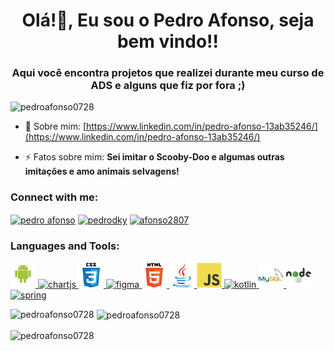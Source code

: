<h1 align="center">Olá!👋, Eu sou o Pedro Afonso, seja bem vindo!!</h1>
<h3 align="center">Aqui você encontra projetos que realizei durante meu curso de ADS e alguns que fiz por fora ;)</h3>

<p align="left"> <img src="https://komarev.com/ghpvc/?username=pedroafonso0728&label=Profile%20views&color=0e75b6&style=flat" alt="pedroafonso0728" /> </p>

- 📄 Sobre mim: [https://www.linkedin.com/in/pedro-afonso-13ab35246/](https://www.linkedin.com/in/pedro-afonso-13ab35246/)

- ⚡ Fatos sobre mim: **Sei imitar o Scooby-Doo e algumas outras imitações e amo animais selvagens!**

<h3 align="left">Connect with me:</h3>
<p align="left">
<a href="https://linkedin.com/in/pedro afonso" target="blank"><img align="center" src="https://raw.githubusercontent.com/rahuldkjain/github-profile-readme-generator/master/src/images/icons/Social/linked-in-alt.svg" alt="pedro afonso" height="30" width="40" /></a>
<a href="https://instagram.com/pedrodky" target="blank"><img align="center" src="https://raw.githubusercontent.com/rahuldkjain/github-profile-readme-generator/master/src/images/icons/Social/instagram.svg" alt="pedrodky" height="30" width="40" /></a>
<a href="https://discord.gg/afonso2807" target="blank"><img align="center" src="https://raw.githubusercontent.com/rahuldkjain/github-profile-readme-generator/master/src/images/icons/Social/discord.svg" alt="afonso2807" height="30" width="40" /></a>
</p>

<h3 align="left">Languages and Tools:</h3>
<p align="left"> <a href="https://developer.android.com" target="_blank" rel="noreferrer"> <img src="https://raw.githubusercontent.com/devicons/devicon/master/icons/android/android-original-wordmark.svg" alt="android" width="40" height="40"/> </a> <a href="https://www.chartjs.org" target="_blank" rel="noreferrer"> <img src="https://www.chartjs.org/media/logo-title.svg" alt="chartjs" width="40" height="40"/> </a> <a href="https://www.w3schools.com/css/" target="_blank" rel="noreferrer"> <img src="https://raw.githubusercontent.com/devicons/devicon/master/icons/css3/css3-original-wordmark.svg" alt="css3" width="40" height="40"/> </a> <a href="https://www.figma.com/" target="_blank" rel="noreferrer"> <img src="https://www.vectorlogo.zone/logos/figma/figma-icon.svg" alt="figma" width="40" height="40"/> </a> <a href="https://www.w3.org/html/" target="_blank" rel="noreferrer"> <img src="https://raw.githubusercontent.com/devicons/devicon/master/icons/html5/html5-original-wordmark.svg" alt="html5" width="40" height="40"/> </a> <a href="https://www.java.com" target="_blank" rel="noreferrer"> <img src="https://raw.githubusercontent.com/devicons/devicon/master/icons/java/java-original.svg" alt="java" width="40" height="40"/> </a> <a href="https://developer.mozilla.org/en-US/docs/Web/JavaScript" target="_blank" rel="noreferrer"> <img src="https://raw.githubusercontent.com/devicons/devicon/master/icons/javascript/javascript-original.svg" alt="javascript" width="40" height="40"/> </a> <a href="https://kotlinlang.org" target="_blank" rel="noreferrer"> <img src="https://www.vectorlogo.zone/logos/kotlinlang/kotlinlang-icon.svg" alt="kotlin" width="40" height="40"/> </a> <a href="https://www.mysql.com/" target="_blank" rel="noreferrer"> <img src="https://raw.githubusercontent.com/devicons/devicon/master/icons/mysql/mysql-original-wordmark.svg" alt="mysql" width="40" height="40"/> </a> <a href="https://nodejs.org" target="_blank" rel="noreferrer"> <img src="https://raw.githubusercontent.com/devicons/devicon/master/icons/nodejs/nodejs-original-wordmark.svg" alt="nodejs" width="40" height="40"/> </a> <a href="https://spring.io/" target="_blank" rel="noreferrer"> <img src="https://www.vectorlogo.zone/logos/springio/springio-icon.svg" alt="spring" width="40" height="40"/> </a> </p>

<p><img align="left" src="https://github-readme-stats.vercel.app/api/top-langs?username=pedroafonso0728&show_icons=true&theme=dark&locale=en&layout=compact" alt="pedroafonso0728" /></p>

<p>&nbsp;<img align="center" src="https://github-readme-stats.vercel.app/api?username=pedroafonso0728&show_icons=true&theme=dark&locale=en" alt="pedroafonso0728" /></p>

<p><img align="center" src="https://github-readme-streak-stats.herokuapp.com/?user=pedroafonso0728&theme=dark" alt="pedroafonso0728" /></p>
